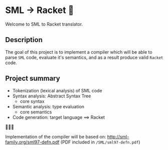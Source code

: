 #  SML -> Racket 🚀 

Welcome to SML to Racket translator.

## Description

The goal of this project is to implement a compiler which will be able to parse `SML` code, evaluate it's semantics, and as a result produce valid `Racket` code.

## Project summary  

- Tokenization (lexical analysis) of SML code
- Syntax analysis: Abstract Syntax Tree
  - core syntax
- Semantic analysis: type evaluation
  - core semantics
- Code generation: target language ==> Racket

🚀🚀🚀

Implementation of the compiler will be based on: http://sml-family.org/sml97-defn.pdf (PDF included in `/SML/sml97-defn.pdf`)
